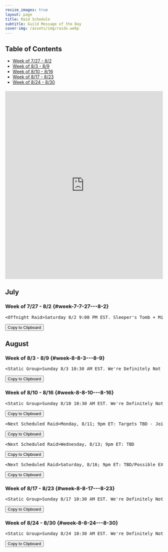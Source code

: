 ```yaml
---
resize_images: true
layout: page
title: Raid Schedule
subtitle: Guild Message of the Day
cover-img: /assets/img/raids.webp
---
```


## Table of Contents

- [Week of 7/27 - 8/2](#week-7-7-27---8-2)
- [Week of 8/3 - 8/9](#week-8-8-3---8-9)
- [Week of 8/10 - 8/16](#week-8-8-10---8-16)
- [Week of 8/17 - 8/23](#week-8-8-17---8-23)
- [Week of 8/24 - 8/30](#week-8-8-24---8-30)

<div class="calendar-container" style="margin: 20px 0;">
<iframe src="https://calendar.google.com/calendar/embed?src=66d83074080df7c55ea03673842f6e7b2c2f37ce0c38edf7137603c80e399802%40group.calendar.google.com&ctz=America%2FNew_York" 
style="border: 0" 
width="100%" 
height="600" 
frameborder="0" 
scrolling="no">
</iframe>
</div>


## July


### Week of 7/27 - 8/2 {#week-7-7-27---8-2}

<div class="copy-text-container"><pre class="copy-text-content" id="copy-box-6haq16gn2">&lt;Offnight Raid&gt;Saturday 8/2 9:00 PM EST. Sleeper's Tomb + Minis. Offnight rules apply. - Join us at formerglory.lol</pre><button class="copy-button" onclick="copyText('copy-box-6haq16gn2')">Copy to Clipboard</button></div>


## August


### Week of 8/3 - 8/9 {#week-8-8-3---8-9}

<div class="copy-text-container"><pre class="copy-text-content" id="copy-box-5ody0lkc0">&lt;Static Group&gt;Sunday 8/3 10:30 AM EST. We're Definitely Not Planning Something Mischievous. Hosted by Xanax/Xanathema/Xanamaniac/Xanti - Join us at formerglory.lol</pre><button class="copy-button" onclick="copyText('copy-box-5ody0lkc0')">Copy to Clipboard</button></div>


### Week of 8/10 - 8/16 {#week-8-8-10---8-16}

<div class="copy-text-container"><pre class="copy-text-content" id="copy-box-843ymvo2g">&lt;Static Group&gt;Sunday 8/10 10:30 AM EST. We're Definitely Not Planning Something Mischievous. Hosted by Xanax/Xanathema/Xanamaniac/Xanti - Join us at formerglory.lol</pre><button class="copy-button" onclick="copyText('copy-box-843ymvo2g')">Copy to Clipboard</button></div>

<div class="copy-text-container"><pre class="copy-text-content" id="copy-box-yzzzrcf7v">&lt;Next Scheduled Raid&gt;Monday, 8/11; 9pm ET: Targets TBD - Join us at formerglory.lol</pre><button class="copy-button" onclick="copyText('copy-box-yzzzrcf7v')">Copy to Clipboard</button></div>

<div class="copy-text-container"><pre class="copy-text-content" id="copy-box-iibn1ak1r">&lt;Next Scheduled Raid&gt;Wednesday, 8/13; 9pm ET: TBD                                                                                                                                                                  •Friday, 8/15; 9pm ET: TBD - Join us at formerglory.lol</pre><button class="copy-button" onclick="copyText('copy-box-iibn1ak1r')">Copy to Clipboard</button></div>

<div class="copy-text-container"><pre class="copy-text-content" id="copy-box-7p86owoim">&lt;Next Scheduled Raid&gt;Saturday, 8/16; 9pm ET: TBD/Possible EXP Night - Join us at formerglory.lol</pre><button class="copy-button" onclick="copyText('copy-box-7p86owoim')">Copy to Clipboard</button></div>


### Week of 8/17 - 8/23 {#week-8-8-17---8-23}

<div class="copy-text-container"><pre class="copy-text-content" id="copy-box-d7vp6wtcd">&lt;Static Group&gt;Sunday 8/17 10:30 AM EST. We're Definitely Not Planning Something Mischievous. Hosted by Xanax/Xanathema/Xanamaniac/Xanti - Join us at formerglory.lol</pre><button class="copy-button" onclick="copyText('copy-box-d7vp6wtcd')">Copy to Clipboard</button></div>


### Week of 8/24 - 8/30 {#week-8-8-24---8-30}

<div class="copy-text-container"><pre class="copy-text-content" id="copy-box-gtvugofpe">&lt;Static Group&gt;Sunday 8/24 10:30 AM EST. We're Definitely Not Planning Something Mischievous. Hosted by Xanax/Xanathema/Xanamaniac/Xanti - Join us at formerglory.lol</pre><button class="copy-button" onclick="copyText('copy-box-gtvugofpe')">Copy to Clipboard</button></div>

